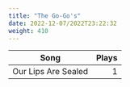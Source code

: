 ```yaml
---
title: "The Go-Go's"
date: 2022-12-07/2022T23:22:32
weight: 410
---
```




 Song | Plays 
----- | -----:
Our Lips Are Sealed | 1
